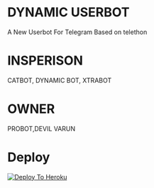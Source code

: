# DYNAMIC USERBOT 

A New Userbot For Telegram Based on telethon 

# INSPERISON 

CATBOT, DYNAMIC BOT, XTRABOT

# OWNER

PROBOT,DEVIL VARUN

# Deploy

[![Deploy To Heroku](https://www.herokucdn.com/deploy/button.svg)](https://heroku.com/deploy?template=https://github.com/DynamicUserbot/Dynamic-Userbot)


